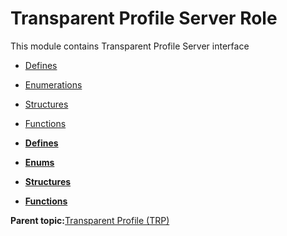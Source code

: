 # Transparent Profile Server Role

This module contains Transparent Profile Server interface

-   [Defines](GUID-C69501D6-287B-4F15-9316-7855F23B0D23.md)
-   [Enumerations](GUID-2FFEF37F-32EB-4E6E-83D8-F039E56BCB95.md)
-   [Structures](GUID-CF652FF4-6E48-4AFE-98C2-AF0B4F1E2DFE.md)
-   [Functions](GUID-F2B79C4B-C9B0-4E6E-8BCB-27F5C6A822DA.md)

-   **[Defines](GUID-C69501D6-287B-4F15-9316-7855F23B0D23.md)**  

-   **[Enums](GUID-2FFEF37F-32EB-4E6E-83D8-F039E56BCB95.md)**  

-   **[Structures](GUID-CF652FF4-6E48-4AFE-98C2-AF0B4F1E2DFE.md)**  

-   **[Functions](GUID-F2B79C4B-C9B0-4E6E-8BCB-27F5C6A822DA.md)**  


**Parent topic:**[Transparent Profile \(TRP\)](GUID-DFBCBE4D-2E2C-4162-947B-30CDF6F3ADCB.md)

